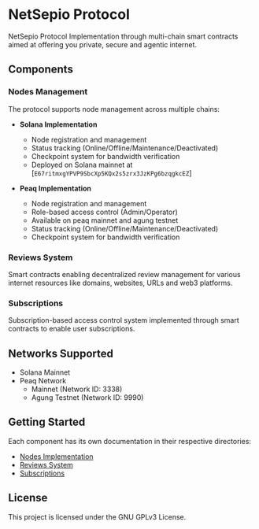 # NetSepio Protocol

NetSepio Protocol Implementation through multi-chain smart contracts aimed at offering you private, secure and agentic internet.

## Components

### Nodes Management
The protocol supports node management across multiple chains:

- **Solana Implementation**
  - Node registration and management
  - Status tracking (Online/Offline/Maintenance/Deactivated)
  - Checkpoint system for bandwidth verification
  - Deployed on Solana mainnet at [`E67ritmxgYPVP9SbcXp5KQx2s5zrx3JzKPg6bzqgkcEZ`]

- **Peaq Implementation**
  - Node registration and management
  - Role-based access control (Admin/Operator)
  - Available on peaq mainnet and agung testnet
  - Status tracking (Online/Offline/Maintenance/Deactivated)
  - Checkpoint system for bandwidth verification

### Reviews System
Smart contracts enabling decentralized review management for various internet resources like domains, websites, URLs and web3 platforms.

### Subscriptions
Subscription-based access control system implemented through smart contracts to enable user subscriptions.

## Networks Supported

- Solana Mainnet
- Peaq Network
  - Mainnet (Network ID: 3338)
  - Agung Testnet (Network ID: 9990)

## Getting Started

Each component has its own documentation in their respective directories:
- [Nodes Implementation](nodes/README.md)
- [Reviews System](reviews/README.md)
- [Subscriptions](subscriptions/README.md)

## License

This project is licensed under the GNU GPLv3 License.
